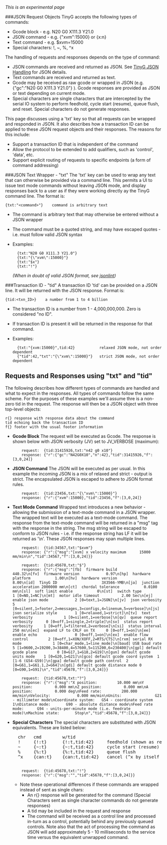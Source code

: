 _This is an experimental page_

###JSON Request Objects
TinyG accepts the following types of commands:

- Gcode block - e.g. N20 G0 X111.3 Y21.0
- JSON command - e.g. {"xvm":15000} or {x:n}
- Text command - e.g. $xvm=15000
- Special characters:  !, ~, %, ^x

The handling of requests and responses depends on the type of command:
- JSON commands are received and returned as JSON. See [TinyG JSON Handling](JSON-Operation) for JSON details.
- Text commands are received and returned as text. 
- Gcode may be received as raw gcode or wrapped in JSON (e.g. {"gc":"N20 G0 X111.3 Y21.0"}  ). Gcode responses are provided as JSON or text depending on current mode.
- Special characters are single characters that are intercepted by the serial IO system to perform feedhold, cycle start (resume), queue flush, and reset. Special characters do not generate responses.

This page discusses using a 'txt' key so that all requests can be wrapped and responded in JSON. It also describes how a transaction ID can be applied to these JSON request objects and their responses. The reasons for this include:

- Support a transaction ID that is independent of the command
- Allow the protocol to be extended to add qualifiers, such as 'control', 'data', etc.
- Support explicit routing of requests to specific endpoints (a form of command addressing)

###JSON Text Wrapper - "txt"
The 'txt' key can be used to wrap any text that can otherwise be provided via a command line. This permits a UI to issue text mode commands without leaving JSON mode, and display responses back to a user as if they were working directly ay the TinyG command line. The format is:

    {txt:"<command>"}    command is arbitrary text

  - The command is arbitrary text that may otherwise be entered without a JSON wrapper
  - The command must be a quoted string, and may have escaped quotes - i.e. must follow valid JSON syntax
  - Examples:

          {txt:"N20 G0 X111.3 Y21.0"}
          {txt:"{\"xvm\":15000}"}
          {txt:"$x"}
          {txt:"!"}

    _(When in doubt of valid JSON format, see [jsonlint](http://jsonlint.org/))_

###Transaction ID - "tid"
A transaction ID 'tid' can be provided on a JSON line. It will be returned with the JSON response. Format is:

    {tid:<txn_ID>}    a number from 1 to 4 billion

  - The transaction ID is a number from 1 - 4,000,000,000. Zero is considered "no ID".
  - If transaction ID is present it will be returned in the response for that command.
  - Examples:

          {txt:"{xvm:15000}",tid:42}           relaxed JSON mode, not order dependent
          {"tid":42,"txt":"{\"xvm\":15000}"}   strict JSON mode, not order dependent

## Requests and Responses using "txt" and "tid"
The following describes how different types of commands are handled and what to expect in the responses. All types of commands follow the same scheme. For the purposes of these examples we'll assume thre is a non-zero tid in the request. The response will then be a JSON object with three top-level objects:

    r{} response with response data about the command
    tid echoing back the transaction ID
    f{} footer with the usual footer information 

- **Gcode Block**
The request will be executed as Gcode. The response is shown below with JSON verbosity (JV) set to JV_VERBOSE (maximum):

          request:  {tid:31415926,txt:"n42 g0 x10"}
          response: {"r":{"gc":"N42G0X10","n":42},"tid":31415926,"f":[3,0,24]}

- **JSON Command** The JSON will be executed as per usual. In this example the incoming JSON is a mix of relaxed and strict - output is strict. The encapsulated JSON is escaped to adhere to JSON format rules. 

          request:  {tid:23456,txt:"{\"xvm\":15000}"}
          response: {"r":{"xvm":15000},"tid":23456,"f":[3,0,24]}

- **Text Mode Command**  Wrapped text introduces a new behavior - allowing the submission of a text-mode command in a JSON wrapper. The wrapped text will be executed as a text-mode command. The response from the text-mode command will be returned in a "msg" tag with the response in the string. The msg string will be escaped to conform to JSON rules - i.e. if the response string has LF it will be returned as '\n'. These JSON responses may span multiple lines.

          request:  {tid:34567,txt:"$xvm"}
          response: {"r":{"msg":"[xvm] x velocity maximum      15000 mm/min\n","tid":34567,"f":[3,0,24]}}

          request:  {tid:45678,txt:"$"}
          response: {"r":{"msg":"[fb]  firmware build            440.32\n[fv]  firmware version            0.97\n[hp]  hardware platform           1.00\n[hv]  hardware version            8.00\n[id]  TinyG ID                    3X3566-YMB\n[ja]  junction acceleration 2000000 mm\n[ct]  chordal tolerance           0.0100 mm\n[sl]  soft limit enable           0\n[st]  switch type                 1 [0=NO,1=NC]\n[mt]  motor idle timeout          2.00 Sec\n[ej]  enable json mode            2 [0=text,1=JSON]\n[jv]  json verbosity              5 [0=silent,1=footer,2=messages,3=configs,4=linenum,5=verbose]\n[js]  json serialize style        1 [0=relaxed,1=strict]\n[tv]  text verbosity              1 [0=silent,1=verbose]\n[qv]  queue report verbosity      0 [0=off,1=single,2=triple]\n[sv]  status report verbosity     1 [0=off,1=filtered,2=verbose]\n[si]  status interval           250 ms\n[ec]  expand LF to CRLF on TX     0 [0=off,1=on]\n[ee]  enable echo                 0 [0=off,1=on]\n[ex]  enable flow control         2 [0=off,1=XON/XOFF,2=RTS/CTS]\n[rxm] serial RX mode              1 [0=char_mode,1=line_mode]\n[baud] USB baud rate              5 [1=9600,2=19200,3=38400,4=57600,5=115200,6=230400]\n[gpl] default gcode plane         0 [0=G17,1=G18,2=G19]\n[gun] default gcode units mode    1 [0=G20,1=G21]\n[gco] default gcode coord system  1 [1-6 (G54-G59)]\n[gpa] default gcode path control  2 [0=G61,1=G61.1,2=G64]\n[gdi] default gcode distance mode 0 [0=G90,1=G91]\n","tid":45678,"f":[3,0,24]}}

          request:  {tid:45678,txt:"?"}
          response: {"r":{"msg":"X position:         10.000 mm\nY position:          0.000 mm\nZ position:          0.000 mm\nA position:          0.000 deg\nFeed rate:         200.000 mm/min\nVelocity:            0.000 mm/min\nUnits:               G21 - millimeter mode\nCoordinate system:   G54 - coordinate system 1\nDistance mode:       G90 - absolute distance mode\nFeed rate mode:      G94 - units-per-minute mode (i.e. feedrate mode)\nMachine state:       Stop\n","tid":45678,"f":[3,0,24]}}

- **Special Characters** The special characters are substituted with JSON equivalents. These are listed below:

    <pre>
    chr   cmd        w/tid
    !     {!:t}      {!:t,tid:42}     feedhold (shown as relaxed JSON)
    ~     {~:t}      {~:t,tid:42}     cycle start (resume)
    %     {%:t}      {%:t,tid:42}     queue flush
    ^x    {can:t}    {can:t,tid:42}   cancel (^x by itself is non-printable ASCII)
    </pre>


          request:  {tid:45678,txt:"!"}
          response: {"r":{"msg":"","tid":45678,"f":[3,0,24]}}


  - Note these operational differences if these commands are wrapped instead of sent as single chars:
    - An r{} response will be generated for the command (Special Characters sent as single character commands do not generate responses)
    - A tid may be included in the request and response
    - The command will be received as a control line and processed in-turn as a control, potentially behind any previously queued controls. Note also that the act of processing the command as JSON will add approximately 5 - 10 milliseconds to the service time versus the equivalent unwrapped command.